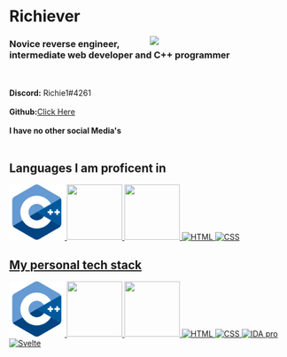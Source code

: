 # Richiever
 <img src="https://cdn.discordapp.com/attachments/989031370376507402/1026476030212452382/NicePng_demon-eye-png_7618462.png" align="right" width="250"/>
<h3>Novice reverse engineer, intermediate web developer and C++ programmer </h3>

<br>
<br>
<strong>Discord:</strong> Richie1#4261
<br>
<br>
<strong>Github:</strong><a href="https://github.com/richiever/richiever">Click Here</a>
<br>
<br>
<strong>I have no other social Media's</strong>
<br>
<br>


<h2>Languages I am proficent in</h2>
<a href="https://www.w3schools.com/cpp/" target="_blank"> <img src="https://raw.githubusercontent.com/devicons/devicon/master/icons/cplusplus/cplusplus-original.svg" alt="cplusplus" width="100" height="100"/> </a> <a href="https://www.w3schools.com/cpp/" target="_blank">
  <a href="https://www.w3schools.com/python/" target="_blank"> <img src="https://cdn.jsdelivr.net/gh/devicons/devicon/icons/python/python-original.svg" width="100" height="100"/>
 </a> <a href="https://www.w3schools.com/python/" target="_blank">
   <a href="https://www.w3schools.com/js/" target="_blank"> <img src="https://cdn.jsdelivr.net/gh/devicons/devicon/icons/javascript/javascript-original.svg" width="100" height="100"/> </a> 
   <a href="https://www.w3schools.com/html/" target="_blank"> <img src="https://cdn.jsdelivr.net/gh/devicons/devicon/icons/html5/html5-original.svg" alt="HTML" width="100" height="100"/> </a> <a href="https://www.w3schools.com/html/" target="_blank">
 <a href="https://www.w3schools.com/css/" target="_blank"> <img src="https://cdn.jsdelivr.net/gh/devicons/devicon/icons/css3/css3-original.svg" alt="CSS" width="100" height="100"/> </a> <a href="https://www.w3schools.com/css/" target="_blank">



 <h2>My personal tech stack</h2>
 <a href="https://www.w3schools.com/cpp/" target="_blank"> <img src="https://raw.githubusercontent.com/devicons/devicon/master/icons/cplusplus/cplusplus-original.svg" alt="cplusplus" width="100" height="100"/> </a> <a href="https://www.w3schools.com/cpp/" target="_blank">
   <a href="https://www.w3schools.com/python/" target="_blank"> <img src="https://cdn.jsdelivr.net/gh/devicons/devicon/icons/python/python-original.svg" width="100" height="100"/>
 </a> <a href="https://www.w3schools.com/python/" target="_blank">
    <a href="https://www.w3schools.com/js/" target="_blank"> <img src="https://cdn.jsdelivr.net/gh/devicons/devicon/icons/javascript/javascript-original.svg" width="100" height="100"/> </a> 
   <a href="https://www.w3schools.com/html/" target="_blank"> <img src="https://cdn.jsdelivr.net/gh/devicons/devicon/icons/html5/html5-original.svg" alt="HTML" width="100" height="100"/> </a> <a href="https://www.w3schools.com/html/" target="_blank">
 <a href="https://www.w3schools.com/css/" target="_blank"> <img src="https://cdn.jsdelivr.net/gh/devicons/devicon/icons/css3/css3-original.svg" alt="CSS" width="100" height="100"/> </a> <a href="https://www.w3schools.com/css/" target="_blank">
 <a href="https://hex-rays.com/" target="_blank"><img  src="https://hex-rays.com/wp-content/themes/hx2021/dist/img/how-it-works.png" width="140" height="120" alt="IDA pro"/></a>
  <a href="https://svelte.dev/" target="_blank"> <img src="https://upload.wikimedia.org/wikipedia/commons/thumb/1/1b/Svelte_Logo.svg/1200px-Svelte_Logo.svg.png" alt="Svelte" width="90" height="100"/> </a> <a href="https://svelte.dev/" target="_blank">
